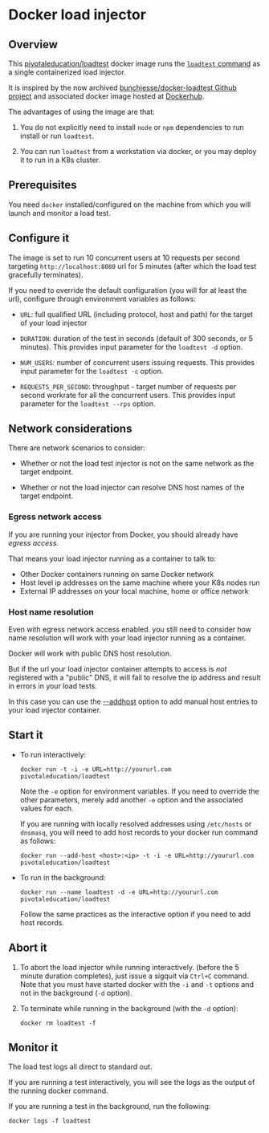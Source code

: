 # Docker load injector

## Overview

This
[pivotaleducation/loadtest](https://hub.docker.com/repository/docker/pivotaleducation/loadtest)
docker image runs the
[`loadtest` command](https://www.npmjs.com/package/loadtest)
as a single containerized load injector.

It is inspired by the now archived
[bunchjesse/docker-loadtest Github project](https://github.com/bunchjesse/docker-loadtest)
and associated docker image hosted at
[Dockerhub](https://hub.docker.com/r/bunchjesse/loadtest).

The advantages of using the image are that:

1.  You do not explicitly need to install `node` or `npm` dependencies
    to run install or run `loadtest`.

1.  You can run `loadtest` from a workstation via docker,
    or you may deploy it to run in a K8s cluster.

## Prerequisites

You need `docker` installed/configured on the machine from which you
will launch and monitor a load test.

## Configure it

The image is set to run 10 concurrent users at 10 requests per second
targeting `http://localhost:8080` url for 5 minutes
(after which the load test gracefully terminates).

If you need to override the default configuration
(you will for at least the url),
configure through environment variables as follows:

-   `URL`:
    full qualified URL (including protocol, host and path) for the
    target of your load injector

-   `DURATION`:
    duration of the test in seconds
    (default of 300 seconds, or 5 minutes).
    This provides input parameter for the `loadtest -d` option.

-   `NUM_USERS`:
    number of concurrent users issuing requests.
    This provides input parameter for the `loadtest -c` option.

-   `REQUESTS_PER_SECOND`:
    throughput - target number of requests per second workrate for
    all the concurrent users.
    This provides input parameter for the `loadtest --rps` option.

## Network considerations

There are network scenarios to consider:

-   Whether or not the load test injector is not on the same network as
    the target endpoint.

-   Whether or not the load injector can resolve DNS host names of the
    target  endpoint.

### Egress network access

If you are running your injector from Docker,
you should already have *egress access*.

That means your load injector running as a container to talk to:

- Other Docker containers running on same Docker network
- Host level ip addresses on the same machine where your K8s nodes run
- External IP addresses on your local machine, home or office network

### Host name resolution

Even with egress network access enabled.
you still need to consider how name resolution will work with your
load injector running as a container.

Docker will work with public DNS host resolution.

But if the url your load injector container attempts to access is *not*
registered with a "public" DNS,
it will fail to resolve the ip address and result in errors in your load
tests.

In this case you can use the
[--addhost](https://docs.docker.com/engine/reference/commandline/run/)
option to add manual host entries to your load injector container.

## Start it

-   To run interactively:

    `docker run -t -i -e URL=http://yoururl.com pivotaleducation/loadtest`

    Note the `-e` option for environment variables.
    If you need to override the other parameters,
    merely add another `-e` option and the associated values for each.

    If you are running with locally resolved addresses using `/etc/hosts`
    or `dnsmasq`,
    you will need to add host records to your docker run command as
    follows:

    `docker run --add-host <host>:<ip> -t -i -e URL=http://yoururl.com pivotaleducation/loadtest`

-   To run in the background:

    `docker run --name loadtest -d -e URL=http://yoururl.com pivotaleducation/loadtest`

    Follow the same practices as the interactive option if you need to
    add host records.

## Abort it

1.  To abort the load injector while running interactively.
    (before the 5 minute duration completes),
    just issue a sigquit via `Ctrl+C` command.
    Note that you must have started docker with the `-i` and `-t`
    options and not in the background (`-d` option).

1.  To terminate while running in the background
    (with the `-d` option):

    `docker rm loadtest -f`

## Monitor it

The load test logs all direct to standard out.

If you are running a test interactively,
you will see the logs as the output of the running docker command.

If you are running a test in the background,
run the following:

`docker logs -f loadtest`
